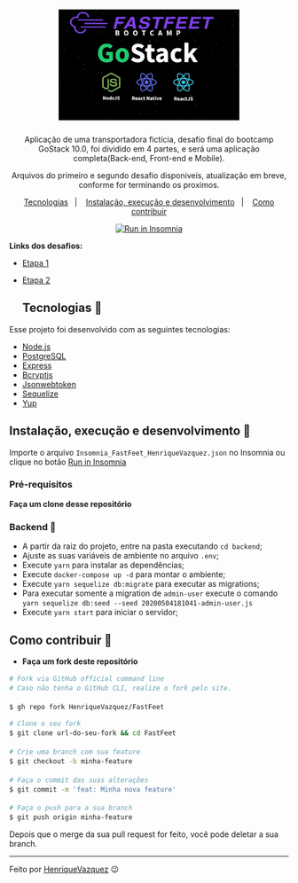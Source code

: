 <h1 align="center">
  <img alt="FastFeet" height="200" title="FastFeet" src=".github/gostack.fw.png" />
  </h1>
  <p align="center">Aplicação de uma transportadora fictícia, desafio final do bootcamp GoStack 10.0, foi dividido em 4 partes, e será uma aplicação completa(Back-end, Front-end e Mobile). </p>
  
  <p align="center"> Arquivos do primeiro e segundo desafio disponiveis, atualização em breve, conforme for terminando os proximos.</p>
  
 <p align="center">
 <a href="#rocket-tecnologias">Tecnologias</a>&nbsp;&nbsp;&nbsp;|&nbsp;&nbsp;&nbsp;
 <a href="#computer-instalação-execução-e-desenvolvimento">Instalação, execução e desenvolvimento</a>&nbsp;&nbsp;&nbsp;|&nbsp;&nbsp;&nbsp;
 <a href="#-como-contribuir">Como contribuir</a>
</p>

<p id="insomniaButton" align="center">
  <a href="https://insomnia.rest/run/?label=FastFeet&uri=https%3A%2F%2Fraw.githubusercontent.com%2FHenriqueVAzquez%2FFastFeet%2Fmaster%2Fbackend%2fInsomnia_FastFeet_HenriqueVazquez.json" target="_blank"><img src="https://insomnia.rest/images/run.svg" alt="Run in Insomnia"></a>
</p>

<strong>Links dos desafios:</strong>

- [Etapa 1](https://github.com/HenriqueVazquez/FastFeet/blob/master/DESAFIO1.md)
- [Etapa 2](https://github.com/HenriqueVazquez/FastFeet/blob/master/DESAFIO2.md)


  ## Tecnologias :rocket:

Esse projeto foi desenvolvido com as seguintes tecnologias:

- [Node.js](https://nodejs.org/en/)
- [PostgreSQL](https://www.postgresql.org/)
- [Express](https://github.com/expressjs/express)
- [Bcryptjs](https://www.npmjs.com/package/bcryptjs)
- [Jsonwebtoken](https://jwt.io/introduction/)
- [Sequelize](https://sequelize.org/)
- [Yup](https://github.com/jquense/yup)

## Instalação, execução e desenvolvimento  🤔

Importe o arquivo `Insomnia_FastFeet_HenriqueVazquez.json` no Insomnia ou clique no botão [Run in Insomnia](#insomniaButton)

### Pré-requisitos

**Faça um clone desse repositório**

###  Backend 🍳

- A partir da raiz do projeto, entre na pasta executando `cd backend`;
- Ajuste as suas variáveis de ambiente no arquivo `.env`;
- Execute `yarn` para instalar as dependências;
- Execute `docker-compose up -d` para montar o ambiente;
- Execute `yarn sequelize db:migrate` para executar as migrations;
- Para executar somente a migration de `admin-user` execute o comando `yarn sequelize db:seed --seed 20200504181041-admin-user.js`
- Execute `yarn start` para iniciar o servidor;

## Como contribuir 🤔

- **Faça um fork deste repositório**

```bash
# Fork via GitHub official command line
# Caso não tenha o GitHub CLI, realize o fork pelo site.

$ gh repo fork HenriqueVazquez/FastFeet
```

```bash
# Clone o seu fork
$ git clone url-do-seu-fork && cd FastFeet

# Crie uma branch com sua feature
$ git checkout -b minha-feature

# Faça o commit das suas alterações
$ git commit -m 'feat: Minha nova feature'

# Faça o push para a sua branch
$ git push origin minha-feature
```

Depois que o merge da sua pull request for feito, você pode deletar a sua branch.

---

Feito por [HenriqueVazquez](https://www.linkedin.com/in/henrique-vazquez-11905ab6/) :wink:
